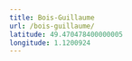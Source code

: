 ```yaml
---
title: Bois-Guillaume
url: /bois-guillaume/
latitude: 49.470478400000005
longitude: 1.1200924
---
```

